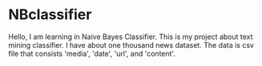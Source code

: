 # NBclassifier

Hello, I am learning in Naive Bayes Classifier. This is my project about text mining classifier. I have about one thousand news dataset. The data is csv file that consists 'media', 'date', 'url', and 'content'.
